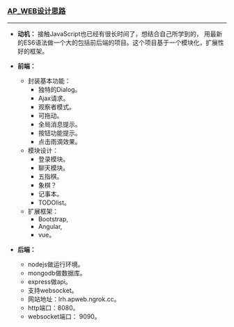 
### [AP_WEB设计思路](https://github.com/renhongl/AP_WEB)
***

* **动机：** 接触JavaScript也已经有很长时间了，想结合自己所学到的，
用最新的ES6语法做一个大的包括前后端的项目。这个项目基于一个模块化，扩展性好的框架。

* **前端：**
    * 封装基本功能：
        * 独特的Dialog。
        * Ajax请求。
        * 观察者模式。
        * 可拖动。
        * 全局消息提示。
        * 按钮功能提示。
        * 点击雨滴效果。
    * 模块设计：
        * 登录模块。
        * 聊天模块。
        * 五指棋。
        * 象棋？
        * 记事本。
        * TODOlist。
    * 扩展框架：
        * Bootstrap, 
        * Angular, 
        * vue。  

* **后端：**
    * nodejs做运行环境。
    * mongodb做数据库。
    * express做api。
    * 支持websocket。
    * 网站地址：lrh.apweb.ngrok.cc。
    * http端口：8080。
    * websocket端口： 9090。


